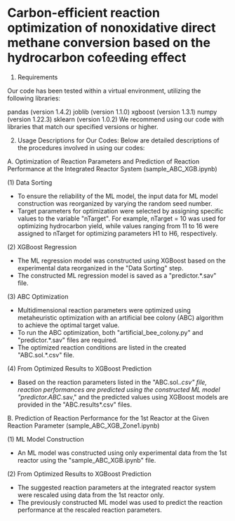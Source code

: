 # Carbon-efficient reaction optimization of nonoxidative direct methane conversion based on the hydrocarbon cofeeding effect 

1. Requirements

Our code has been tested within a virtual environment, utilizing the following libraries:

pandas (version 1.4.2)
joblib (version 1.1.0)
xgboost (version 1.3.1)
numpy (version 1.22.3)
sklearn (version 1.0.2)
We recommend using our code with libraries that match our specified versions or higher.

2. Usage Descriptions for Our Codes:
Below are detailed descriptions of the procedures involved in using our codes:

A. Optimization of Reaction Parameters and Prediction of Reaction Performance at the Integrated Reactor System (sample_ABC_XGB.ipynb)

(1) Data Sorting
- To ensure the reliability of the ML model, the input data for ML model construction was reorganized by varying the random seed number.
- Target parameters for optimization were selected by assigning specific values to the variable "nTarget". For example, nTarget = 10 was used for optimizing hydrocarbon yield, while values ranging from 11 to 16 were assigned to nTarget for optimizing parameters H1 to H6, respectively.

(2) XGBoost Regression
- The ML regression model was constructed using XGBoost based on the experimental data reorganized in the "Data Sorting" step.
- The constructed ML regression model is saved as a "predictor.*.sav" file.

(3) ABC Optimization
- Multidimensional reaction parameters were optimized using metaheuristic optimization with an artificial bee colony (ABC) algorithm to achieve the optimal target value.
- To run the ABC optimization, both "artificial_bee_colony.py" and "predictor.*.sav" files are required.
- The optimized reaction conditions are listed in the created "ABC.sol.*.csv" file.

(4) From Optimized Results to XGBoost Prediction
- Based on the reaction parameters listed in the "ABC.sol.*.csv" file, reaction performances are predicted using the constructed ML model "predictor.ABC*.sav," and the predicted values using XGBoost models are provided in the "ABC.results*.csv" files.

B. Prediction of Reaction Performance for the 1st Reactor at the Given Reaction Parameter (sample_ABC_XGB_Zone1.ipynb)

(1) ML Model Construction
- An ML model was constructed using only experimental data from the 1st reactor using the "sample_ABC_XGB.ipynb" file.

(2) From Optimized Results to XGBoost Prediction
- The suggested reaction parameters at the integrated reactor system were rescaled using data from the 1st reactor only.
- The previously constructed ML model was used to predict the reaction performance at the rescaled reaction parameters.
